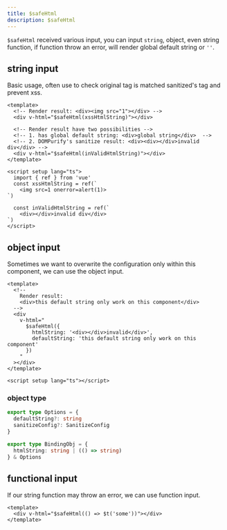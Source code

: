 ```yaml
---
title: $safeHtml
description: $safeHtml
---
```


`$safeHtml` received various input, you can input `string`, object, even string function, if function throw an error, will render global default string or `''`.

## string input

Basic usage, often use to check original tag is matched sanitized's tag and prevent xss.

```vue
<template>
  <!-- Render result: <div><img src="1"></div> -->
  <div v-html="$safeHtml(xssHtmlString)"></div>

  <!-- Render result have two possibilities -->
  <!-- 1. has global default string: <div>global string</div>  -->
  <!-- 2. DOMPurify's sanitize result: <div><div></div>invalid div</div> -->
  <div v-html="$safeHtml(inValidHtmlString)"></div>
</template>

<script setup lang="ts">
  import { ref } from 'vue'
  const xssHtmlString = ref(`
    <img src=1 onerror=alert(1)>
`)

  const inValidHtmlString = ref(`
    <div></div>invalid div</div>
`)
</script>
```

## object input

Sometimes we want to overwrite the configuration only within this component, we can use the object input.

```vue
<template>
  <!-- 
    Render result: 
    <div>this default string only work on this component</div> 
  -->
  <div
    v-html="
      $safeHtml({
        htmlString: '<div></div>invalid</div>',
        defaultString: 'this default string only work on this component'
      })
    "
  ></div>
</template>

<script setup lang="ts"></script>
```

### object type

```ts
export type Options = {
  defaultString?: string
  sanitizeConfig?: SanitizeConfig
}

export type BindingObj = {
  htmlString: string | (() => string)
} & Options
```

## functional input

If our string function may throw an error, we can use function input.

```vue
<template>
  <div v-html="$safeHtml(() => $t('some'))"></div>
</template>
```

